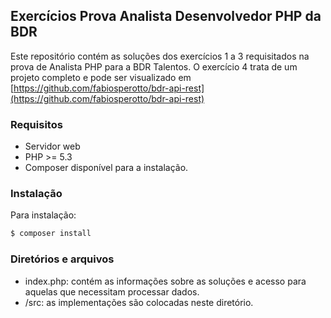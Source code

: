 ## Exercícios Prova Analista Desenvolvedor PHP da BDR
Este repositório contém as soluções dos exercícios 1 a 3 requisitados na prova de Analista PHP para a BDR Talentos. O exercício 4 trata de um projeto completo e pode ser visualizado em [https://github.com/fabiosperotto/bdr-api-rest](https://github.com/fabiosperotto/bdr-api-rest)

### Requisitos
- Servidor web
- PHP >= 5.3
- Composer disponível para a instalação.

### Instalação

Para instalação:
```bash
$ composer install
```

### Diretórios e arquivos
- index.php: contém as informações sobre as soluções e acesso para aquelas que necessitam processar dados.
- /src: as implementações são colocadas neste diretório.